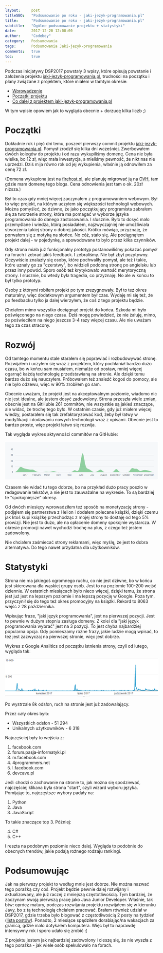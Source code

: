 ```yaml
---
layout:     post
titleSEO:	"Podsumowanie po roku - jaki-jezyk-programowania.pl"
title:      "Podsumowanie po roku - jaki-jezyk-programowania.pl"
subtitle:   "Ogólne podsumowanie projektu + statystyki"
date:       2017-12-20 12:00:00
author:     "Codeboy"
category:   Podsumowania
tags:	    Podsumowania Jaki-jezyk-programowania
comments:   true
toc:        true
---
```


Podczas inicjatywy DSP2017 powstały 3 wpisy, które opisują powstanie i założenia projektu [jaki-jezyk-programowania.pl](https://jaki-jezyk-programowania.pl/), trudności na początku i plany związane z projektem, które miałem w tamtym okresie:
- [Wprowadzenie](/dajsiepoznac2017/wprowadzenie)
- [Początki projektu](/dajsiepoznac2017/poczatki)
- [Co dalej z projektem jaki-jezyk-programowania.pl](/dajsiepoznac2017/co-dalej-z-projektem-jaki-jezyk-programowania)

W tym wpisie opowiem jak to wygląda obecnie + dorzucę kilka liczb ;)

# Początki

Dokładnie rok i pięć dni temu, poszedł pierwszy commit projektu [jaki-jezyk-programowania.pl](https://jaki-jezyk-programowania.pl/). Pomysł zrodził się kilka dni wcześniej. Zwerbowałem dwóch kolegów do projektu i od razu wykupiliśmy domenę. Cena nie była wielka, bo 12 zł, więc mała inwestycja, a mieliśmy pewność, że nikt nas nie uprzedzi. Dziś mija równo rok od jej wykupienia, właśnie ją odnowiłem za cenę 72 zł. 

(Domena wykupiona jest na [firehost.pl](firehost.pl), ale planuję migrować ją na [OVH](https://www.ovh.pl/), tam gdzie mam domenę tego bloga. Cena odnowienia jest tam o ok. 20zł niższa.)

Był to czas gdy mniej więcej zaczynałem z programowaniem webowym. Był to więc projekt, na którym uczyłem się większości technologii webowych. Można pomyśleć, że dziwne, że jako początkujący programista zabrałem się za tworzenie strony, która ma pomagać w wyborze języka programowania do danego zastosowania. I słusznie. Było to dosyć mało przemyślane i wiedza, którą posiadałem, najzwyczajniej nie umożliwiała stworzenia takiej strony o dobrej jakości. Krótko mówiąc, przyznaję, że porwałem się z motyką na słońce. No cóż, stało się. Ale pociągnąłem projekt dalej - w pojedynkę, a spowodowane to było przez kilka czynników. 

Gdy strona miała już funkcjonalny prototyp postanowiliśmy pokazać pomysł na forach i zebrać jakiś feedback. I zebraliśmy. Nie był zbyt pozytywny. Oczywiście znalazły się osoby, które pochwaliły pomysł, ale też i takie, które uznały go za "czerstwy", bo widzieli podobną stronę po angielsku lub przez inny powód. Sporo osób też krytykowało wartość merytoryczną strony. I słusznie, bo wtedy była tragedia, co przyznaję. No ale w końcu to był tylko prototyp. 

Osoby z którymi robiłem projekt po tym zrezygnowały. Był to też okres maturalny, więc dodatkowym argumentem był czas. Wydaję mi się też, że po feedbacku tylko ja dalej wierzyłem, że coś z tego projektu będzie.
 
 Chciałem mimo wszystko dociągnąć projekt do końca. Szkoda mi było poświęconego na niego czasu.  Dziś mogę powiedzieć, że nie żałuję, mimo, że poświeciłem na niego jeszcze 3-4 razy więcej czasu. Ale nie uważam tego za czas stracony.

# Rozwój

 Od tamtego momentu stale starałem się poprawiać i rozbudowywać stronę. Rozwijałem i uczyłem się wraz z projektem, który pochłaniał bardzo dużo czasu, bo w końcu sam musiałem, niemalże od postaw, mniej więcej ogarnąć każdą technologię przedstawianą na stronie. Ale dzięki temu bardzo dużo się nauczyłem. Próbowałem też znaleźć kogoś do pomocy, ale nie było odzewu, więc w 90% zrobiłem go sam.

Obecnie uważam, że projekt jest na akceptowalnym poziomie, wiadomo nic nie jest idealne, ale jestem dosyć zadowolony. Strona przeszła wiele zmian, obecnie jest na GitHubie 261 commitów, nie wszystkie są jakieś znaczące, ale widać, że trochę tego było. W ostatnim czasie, gdy już miałem więcej wiedzy, postarałem się tak zrefaktoryzować kod, żeby był łatwy w modyfikacji i dodawaniu nowych technologii wraz z opisami. Obecnie jest to bardzo proste, więc projekt łatwo się rozwija. 

Tak wygląda wykres aktywności commitów na GitHubie:

![Wykres aktywności GitHub](/img/summaries/jjpgithub.PNG)

Czasem nie widać tu tego dobrze, bo na przykład dużo pracy poszło w redagowanie tekstów, a nie jest to zauważalne na wykresie. To są bardziej te "spokojniejsze" okresy.

Od dwóch miesięcy wprowadziłem też sposób na monetyzację strony - podjąłem się partnerstwa z Helion i dodałem polecane książki, dzięki czemu jak ktoś kupi książkę przechodząc z mojej strony to dostaję od tego 5% prowizji. Nie jest to dużo, ale na opłacenie domeny spokojnie wystarcza. W okresie promocji nawet wychodzi trochę na plus, z czego też jestem zadowolony.

Nie chciałem zaśmiecać strony reklamami, więc myślę, że jest to dobra alternatywa. Do tego nawet przydatna dla użytkowników.

# Statystyki

Strona nie ma jakiegoś ogromnego ruchu, co nie jest dziwne, bo w końcu jest skierowana dla wąskiej grupy osób. Jest to na poziomie 100-200 wejść dziennie. W ostatnich miesiącach było nieco więcej, dzięki temu, że strona jest już jest na lepszym poziomie i ma lepszą pozycję w Google. Poza tym, przyczynił się do tego też okres promocyjny na książki. Rekord to 8063 wejść z 28 października.
 
 Wpisując fraze, "jaki język programowania", jest na pierwszej pozycji. Jest to pewnie w dużym stopniu zasługa domeny. Z kolei dla "jaki język programowania wybrać" jest na 3 pozycji. To jest chyba najbardziej popularna opcja. Gdy pomieszamy różne frazy, jakie ludzie mogą wpisać, to też jest zazwyczaj na pierwszej stronie, więc jest dobrze. 

 Wykres z Google Analitics od początku istnienia strony, czyli od lutego, wygląda tak:

![Wykres aktywności GitHub](/img/summaries/jjpanalitics.PNG)

Po wystrzale 8k odsłon, ruch na stronie jest już zadowalający. 

Przez cały okres było:

- Wszystkich odsłon - 51 294
- Unikalnych użytkowników - 6 318

Najczęściej były to wejścia z:

1. facebook.com
2. forum.pasja-informatyki.pl 
3. m.facebook.com 
4. 4programmers.net   
5. l.facebook.com
6. devcave.pl

Jeśli chodzi o zachowanie na stronie to, jak można się spodziewać, najczęściej klikana była strona "start", czyli wizard wyboru języka. Pomijając to, najczęstsze wybory padały na:

1. Python
2. Java
3. JavaScript

To takie znaczące top 3. Później:

4. C#
5. C++

I reszta na podobnym poziomie nieco dalej. Wygląda to podobnie do obecnych trendów, jakie podają rożnego rodzaju rankingi.

# Podsumowując

Jak na pierwszy projekt to według mnie jest dobrze. Nie można nazwać tego porażką czy coś. Projekt będzie pewnie dalej rozwijany i aktualizowany, ale już raczej z mniejszą częstotliwością. Tym bardziej, że zaczynam swoją pierwszą pracę jako Java Junior Developer. Właśnie, tak btw: oprócz matury, podczas rozwijania projektu rozwijałem się w kierunku Javy, bo z tą technologią chciałem pracować. Brałem również udział w DSP2017, gdzie trzeba było blogować z częstotliwością 2 posty na tydzień ([lista postów](/archiwum/#dajsiepoznac2017)). Ponadto, 2 miesiące spędziłem dorabiając/na wakacjach za granicą, gdzie mało dotykałem komputera. Więc był to naprawdę intensywny rok i sporo udało się zrobić :)

Z projektu jestem jak najbardziej zadowolony i cieszę się, że nie wyszła z tego porażka - jak wiele osób spekulowało na forach.
